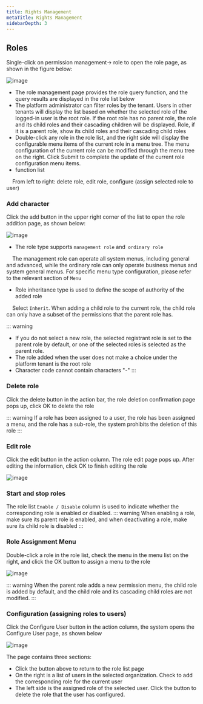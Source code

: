 ```yaml
---
title: Rights Management
metaTitle: Rights Management
sidebarDepth: 3
---
```


## Roles

Single-click on permission management-> role to open the role page, as shown in the figure below:

<img :src = "$withBase('/userManual/role.png')" alt = "image">

* The role management page provides the role query function, and the query results are displayed in the role list below
* The platform administrator can filter roles by the tenant. Users in other tenants will display the list based on whether the selected role of the logged-in user is the root role. If the root role has no parent role, the role and its child roles and their cascading children will be displayed. Role, if it is a parent role, show its child roles and their cascading child roles
* Double-click any role in the role list, and the right side will display the configurable menu items of the current role in a menu tree. The menu configuration of the current role can be modified through the menu tree on the right. Click Submit to complete the update of the current role configuration menu items.
* function list

    From left to right: delete role, edit role, configure (assign selected role to user)

### Add character

Click the add button in the upper right corner of the list to open the role addition page, as shown below:

<img :src = "$withBase('/userManual/addRole.png')" alt = "image">

* The role type supports `management role` and` ordinary role`

    The management role can operate all system menus, including general and advanced, while the ordinary role can only operate business menus and system general menus. For specific menu type configuration, please refer to the relevant section of `Menu`

* Role inheritance type is used to define the scope of authority of the added role

    Select `Inherit`. When adding a child role to the current role, the child role can only have a subset of the permissions that the parent role has.

::: warning
* If you do not select a new role, the selected registrant role is set to the parent role by default, or one of the selected roles is selected as the parent role.
* The role added when the user does not make a choice under the platform tenant is the root role
* Character code cannot contain characters "-"
:::

### Delete role

Click the delete button in the action bar, the role deletion confirmation page pops up, click OK to delete the role

::: warning
If a role has been assigned to a user, the role has been assigned a menu, and the role has a sub-role, the system prohibits the deletion of this role
:::

### Edit role

Click the edit button in the action column. The role edit page pops up. After editing the information, click OK to finish editing the role

<img :src = "$withBase('/userManual/editRole.png')" alt = "image">

### Start and stop roles

The role list `Enable / Disable` column is used to indicate whether the corresponding role is enabled or disabled.
::: warning
When enabling a role, make sure its parent role is enabled, and when deactivating a role, make sure its child role is disabled
:::

### Role Assignment Menu

Double-click a role in the role list, check the menu in the menu list on the right, and click the OK button to assign a menu to the role

<img :src = "$withBase('/userManual/configRoleMenu.png')" alt = "image">

::: warning
When the parent role adds a new permission menu, the child role is added by default, and the child role and its cascading child roles are not modified.
:::

### Configuration (assigning roles to users)

Click the Configure User button in the action column, the system opens the Configure User page, as shown below

<img :src = "$withBase('/userManual/configRole.png')" alt = "image">

The page contains three sections:
* Click the button above to return to the role list page
* On the right is a list of users in the selected organization. Check to add the corresponding role for the current user
* The left side is the assigned role of the selected user. Click the button to delete the role that the user has configured.
